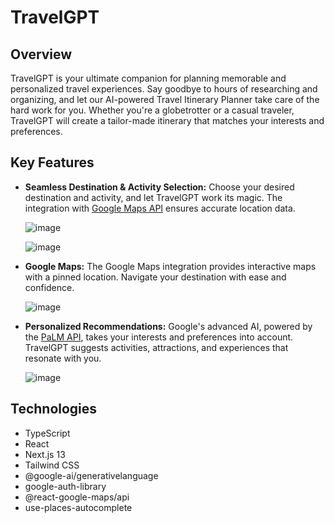 # TravelGPT

## Overview

TravelGPT is your ultimate companion for planning memorable and personalized travel experiences. Say goodbye to hours of researching and organizing, and let our AI-powered Travel Itinerary Planner take care of the hard work for you. Whether you're a globetrotter or a casual traveler, TravelGPT will create a tailor-made itinerary that matches your interests and preferences.

## Key Features

- **Seamless Destination & Activity Selection:** Choose your desired destination and activity, and let TravelGPT work its magic. The integration with [Google Maps API](https://developers.google.com/maps/documentation/javascript?hl=ko) ensures accurate location data.

  ![image](https://github.com/Valentin1495/TravelGPT/assets/69514169/508c2b9e-e597-4b56-82eb-f8b7758f8ed6)

  ![image](https://github.com/Valentin1495/TravelGPT/assets/69514169/4fa377ce-7bd9-4e1b-9825-797011ff01c5)

- **Google Maps:** The Google Maps integration provides interactive maps with a pinned location. Navigate your destination with ease and confidence.

  ![image](https://github.com/Valentin1495/TravelGPT/assets/69514169/eb1ffe1a-71ae-41b8-abf9-7db39effed11)

- **Personalized Recommendations:** Google's advanced AI, powered by the [PaLM API](https://developers.generativeai.google/guide/palm_api_overview), takes your interests and preferences into account. TravelGPT suggests activities, attractions, and experiences that resonate with you.

  ![image](https://github.com/Valentin1495/TravelGPT/assets/69514169/8cbf51b9-dd28-4c10-82de-efccecbffa79)

## Technologies

- TypeScript
- React
- Next.js 13
- Tailwind CSS
- @google-ai/generativelanguage
- google-auth-library
- @react-google-maps/api
- use-places-autocomplete

